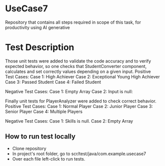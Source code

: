 # UseCase7

Repository that contains all steps required in scope of this task, for productivity using AI generative

# Test Description

Those unit tests were added to validate the code accuracy and to verify expected behavior, so one checks that  StudentConverter
component, calculates and set correctly values depending on a given input.
Positive Test Cases:
    Case 1: High Achiever
    Case 2: Exceptional Young High Achiever
    Case 3: Passed Student
    Case 4: Failed Student

Negative Test Cases:
    Case 1: Empty Array
    Case 2: Input is null: 

Finally unit tests for PlayerAnalyzer were added to check correct behavior.
Positive Test Cases:
    Case 1: Normal Player
    Case 2: Junior Player
    Case 3: Senior Player
    Case 4: Multiple Players

Negative Test Cases:
    Case 1: Skills is null.
    Case 2: Empty Array

## How to run test locally

- Clone repository
- In project's root folder, go to scr/test/java/com.example.usecase7
- Over each file left-click to run tests.
